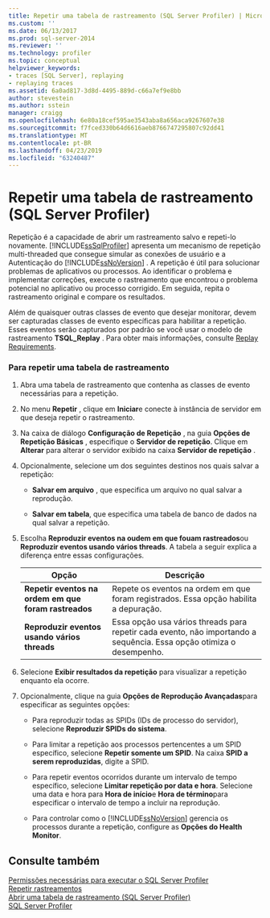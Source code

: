 ```yaml
---
title: Repetir uma tabela de rastreamento (SQL Server Profiler) | Microsoft Docs
ms.custom: ''
ms.date: 06/13/2017
ms.prod: sql-server-2014
ms.reviewer: ''
ms.technology: profiler
ms.topic: conceptual
helpviewer_keywords:
- traces [SQL Server], replaying
- replaying traces
ms.assetid: 6a0ad817-3d8d-4495-889d-c66a7ef9e8bb
author: stevestein
ms.author: sstein
manager: craigg
ms.openlocfilehash: 6e80a18cef595ae3543aba8a656aca9267607e38
ms.sourcegitcommit: f7fced330b64d6616aeb8766747295807c92dd41
ms.translationtype: MT
ms.contentlocale: pt-BR
ms.lasthandoff: 04/23/2019
ms.locfileid: "63240487"
---
```

# <a name="replay-a-trace-table-sql-server-profiler"></a>Repetir uma tabela de rastreamento (SQL Server Profiler)
  Repetição é a capacidade de abrir um rastreamento salvo e repeti-lo novamente. [!INCLUDE[ssSqlProfiler](../../includes/sssqlprofiler-md.md)] apresenta um mecanismo de repetição multi-threaded que consegue simular as conexões de usuário e a Autenticação do [!INCLUDE[ssNoVersion](../../includes/ssnoversion-md.md)] . A repetição é útil para solucionar problemas de aplicativos ou processos. Ao identificar o problema e implementar correções, execute o rastreamento que encontrou o problema potencial no aplicativo ou processo corrigido. Em seguida, repita o rastreamento original e compare os resultados.  
  
 Além de quaisquer outras classes de evento que desejar monitorar, devem ser capturadas classes de evento específicas para habilitar a repetição. Esses eventos serão capturados por padrão se você usar o modelo de rastreamento **TSQL_Replay** . Para obter mais informações, consulte [Replay Requirements](replay-requirements.md).  
  
### <a name="to-replay-a-trace-table"></a>Para repetir uma tabela de rastreamento  
  
1.  Abra uma tabela de rastreamento que contenha as classes de evento necessárias para a repetição.  
  
2.  No menu **Repetir** , clique em **Iniciar**e conecte à instância de servidor em que deseja repetir o rastreamento.  
  
3.  Na caixa de diálogo **Configuração de Repetição** , na guia **Opções de Repetição Básicas** , especifique o **Servidor de repetição**. Clique em **Alterar** para alterar o servidor exibido na caixa **Servidor de repetição** .  
  
4.  Opcionalmente, selecione um dos seguintes destinos nos quais salvar a repetição:  
  
    -   **Salvar em arquivo** , que especifica um arquivo no qual salvar a reprodução.  
  
    -   **Salvar em tabela**, que especifica uma tabela de banco de dados na qual salvar a repetição.  
  
5.  Escolha **Reproduzir eventos na oudem em que fouam rastreados**ou **Reproduzir eventos usando vários threads**. A tabela a seguir explica a diferença entre essas configurações.  
  
    |Opção|Descrição|  
    |------------|-----------------|  
    |**Repetir eventos na ordem em que foram rastreados**|Repete os eventos na ordem em que foram registrados. Essa opção habilita a depuração.|  
    |**Reproduzir eventos usando vários threads**|Essa opção usa vários threads para repetir cada evento, não importando a sequência. Essa opção otimiza o desempenho.|  
  
6.  Selecione **Exibir resultados da repetição** para visualizar a repetição enquanto ela ocorre.  
  
7.  Opcionalmente, clique na guia **Opções de Reprodução Avançadas**para especificar as seguintes opções:  
  
    -   Para reproduzir todas as SPIDs (IDs de processo do servidor), selecione **Reproduzir SPIDs do sistema**.  
  
    -   Para limitar a repetição aos processos pertencentes a um SPID específico, selecione **Repetir somente um SPID**. Na caixa **SPID a serem reproduzidas**, digite a SPID.  
  
    -   Para repetir eventos ocorridos durante um intervalo de tempo específico, selecione **Limitar repetição por data e hora**. Selecione uma data e hora para **Hora de início**e **Hora de término**para especificar o intervalo de tempo a incluir na reprodução.  
  
    -   Para controlar como o [!INCLUDE[ssNoVersion](../../includes/ssnoversion-md.md)] gerencia os processos durante a repetição, configure as **Opções do Health Monitor**.  
  
## <a name="see-also"></a>Consulte também  
 [Permissões necessárias para executar o SQL Server Profiler](sql-server-profiler.md)   
 [Repetir rastreamentos](replay-traces.md)   
 [Abrir uma tabela de rastreamento &#40;SQL Server Profiler&#41;](open-a-trace-table-sql-server-profiler.md)   
 [SQL Server Profiler](sql-server-profiler.md)  
  
  
